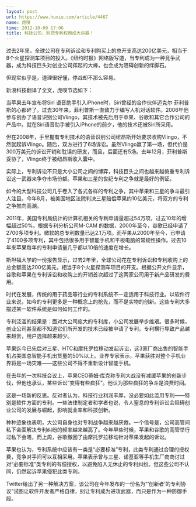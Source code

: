 ```yaml
---
layout: post
url: https://www.huxiu.com/article/4467
name: 虎嗅
time: 2012-10-09 17:06
title: 科技公司，别把专利权用成大杀器！
---
```

过去2年里，全球公司在专利诉讼和专利购买上的总开支高达200亿美元，相当于8个火星探测车项目的投入。《纽约时报》网络版写道，当专利成为一种竞争武器，成为科技巨头对创业公司挥起的大棒，也会成为阻碍创新的绊脚石。

但现实似乎是，道理很好懂，停战却不那么容易。

新浪科技翻译了全文，虎嗅节选如下：

当苹果去年宣布将Siri 语音助手引入iPhone时，Siri曾经的合作伙伴迈克尔·菲利普斯的心都碎了。过去30年来，菲利普斯一直致力于编写人机对话软件。2006年他参与创办了语音识别公司Vlingo，其技术被先后用于苹果、谷歌和其它合作公司的产品中。就在Siri语音助手被引入iPhone的前夕，他的技术还被Siri所采用。

但在2008年，手里握有专利技术的语音识别公司纽昂斯开始要求收购Vlingo，不然就起诉Vlingo。随后，双方进行了6场诉讼。虽然Vlingo赢了第一场，但代价是300万美元的诉讼开销和耽误的研发，而且，后面还有5场。去年12月，菲利普斯妥协了，Vlingo终于被纽昂斯收入囊中。

实际上，专利诉讼不只是大小公司之间的博弈，科技巨头之间也越来越倚重专利诉讼这一武器来争夺市场份额。苹果和三星的世纪专利之争就是最好的例证。

如今的大型科技公司几乎卷入了各式各样的专利之争，其中苹果和三星的争斗最引人注目。今年8月，被美国地区法院判决三星赔偿苹果约10亿美元，将双方的专利之争推向高潮。

2011年，美国专利局统计的计算机相关的专利申请量超过54万项，过去10年的增幅超过50%。根据专利分析公司M-CAM 的数据，2000年至今，谷歌已经申请了2700多项专利。微软的总专利数量已达2.1万项。而苹果从2000年至今，已申请了4100多项专利，其中包括很多用于智能手机和平板电脑的常规性操作。过去10年来苹果每年的专利申请量几乎都以10倍的速度在增长。

斯坦福大学的一份报告显示，过去2年里，全球公司花在专利诉讼和专利收购上的总金额高达200亿美元，相当于8个火星探测车项目的开支。根据公开文件显示，谷歌和苹果在专利诉讼和收购上的开销首次超过了这两家公司用于新产品研发的费用。

时代在发展，传统的用于药品等行业的专利系统不一定适用于科技行业。以软件行业来说，如今的专利更多是一种概念上的抢先，而不是实物的创新。这些专利大多描述某一软件系统是如何如何工作的。

专利泛滥的结果是：面对大公司庞大的专利库，小公司发展举步维艰。很多时候，创业公司甚至都不知道它们所开发的技术已经被申请了专利。专利横行导致产品越来越贵，用户选择越来越少。

苹果迄今已先后对三星、HTC和摩托罗拉移动发起诉讼，这3家厂商出售的智能手机占美国总智能手机出货量的50%以上。业界专家表示，苹果获胜对整个手机业界将是一场灾难——这些公司不得不重新设计智能手机。

在去年的一次科技会议上，苹果CEO蒂姆·库克称专利大战没有减缓苹果的创新步伐，但他也承认，某些诉讼“变得有些疯狂”。他认为那些疯狂的争斗是浪费时间。

这是一场新的反思。反对者认为，科技行业利润丰厚，没必要如此滥用专利——特别是软件方面的专利。一些法律制定者和学者也说，令人窒息的专利诉讼会阻碍创业公司的发展与崛起，影响就业率和科技创新。

种种迹象也表明，大公司自身也对专利战争越来越厌倦。一个信号是，公司高管间私下会面解决专利纠纷的频率越来越高了。今年早些时候，苹果和谷歌的高管举行过私下会晤，而上周，谷歌撤回了由摩托罗拉移动针对苹果发起的诉讼。

苹果也认为，专利系统中应该有一类是“必要标准”专利，此类专利通过合理的授权费，竞争对手间可以互相采用。苹果表示曾与三星、诺基亚等手机生厂商商讨过对“必要标准”类专利的有偿授权，以避免陷入无休止的专利纠纷。但这些公司不认同，仍然起诉苹果侵犯此类专利。

Twitter给出了另一种解决方案，该公司在今年发布的一份名为“‘创新者’的专利协议”试图让软件开发者严格自律，别让专利成为进攻武器，而只是作为一种防御手段。

